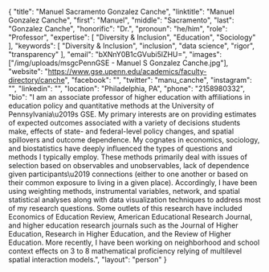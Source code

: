 {
  "title": "Manuel Sacramento Gonzalez Canche",
  "linktitle": "Manuel Gonzalez Canche",
  "first": "Manuel",
  "middle": "Sacramento",
  "last": "Gonzalez Canche",
  "honorific": "Dr.",
  "pronoun": "he/him",
  "role": "Professor",
  "expertise": [
    "Diversity & Inclusion",
    "Education",
    "Sociology"
  ],
  "keywords": [
    "Diversity & Inclusion",
    "inclusion",
    "data science",
    "rigor",
    "transparency"
  ],
  "email": "bXNnY0B1cGVubi5lZHU=",
  "images": ["/img/uploads/msgcPennGSE - Manuel S Gonzalez Canche.jpg"],
  "website": "https://www.gse.upenn.edu/academics/faculty-directory/canche",
  "facebook": "",
  "twitter": "manu_canche",
  "instagram": "",
  "linkedin": "",
  "location": "Philadelphia, PA",
  "phone": "2158980332",
  "bio": "I am an associate professor of higher education with affiliations in education policy and quantitative methods at the University of Pennsylvania\u2019s GSE. My primary interests are on providing estimates of expected outcomes associated with a variety of decisions students make, effects of state- and federal-level policy changes, and spatial spillovers and outcome dependence. My cognates in economics, sociology, and biostatistics have deeply influenced the types of questions and methods I typically employ. These methods primarily deal with issues of selection based on observables and unobservables, lack of dependence given participants\u2019 connections (either to one another or based on their common exposure to living in a given place). Accordingly, I have been using weighting methods, instrumental variables, network, and spatial statistical analyses along with data visualization techniques to address most of my research questions. Some outlets of this research have included Economics of Education Review, American Educational Research Journal, and higher education research journals such as the Journal of Higher Education, Research in Higher Education, and the Review of Higher Education. More recently, I have been working on neighborhood and school context effects on 3 to 8 mathematical proficiency relying of multilevel spatial interaction models.",
  "layout": "person"
}
